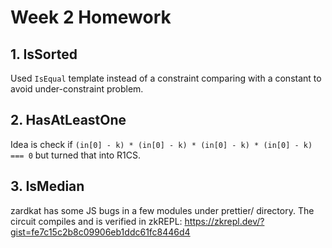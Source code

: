 # Week 2 Homework

## 1. IsSorted

Used `IsEqual` template instead of a constraint comparing with a constant to avoid under-constraint problem.

## 2. HasAtLeastOne

Idea is check if `(in[0] - k) * (in[0] - k) * (in[0] - k) * (in[0] - k) === 0` but turned that into R1CS.

## 3. IsMedian

zardkat has some JS bugs in a few modules under prettier/ directory. The circuit compiles and is verified in zkREPL: https://zkrepl.dev/?gist=fe7c15c2b8c09906eb1ddc61fc8446d4
